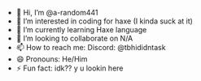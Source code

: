 - 👋 Hi, I’m @a-random441
- 👀 I’m interested in coding for haxe (I kinda suck at it)
- 🌱 I’m currently learning Haxe language
- 💞️ I’m looking to collaborate on N/A
- 📫 How to reach me: Discord: @tbhididntask
- 😄 Pronouns: He/Him
- ⚡ Fun fact: idk?? y u lookin here

<!---
a-random441/a-random441 is a ✨ special ✨ repository because its `README.md` (this file) appears on your GitHub profile.
You can click the Preview link to take a look at your changes.
--->
